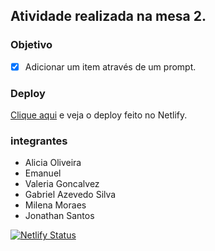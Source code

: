 ## Atividade realizada na mesa 2.

### Objetivo
- [x] Adicionar um item através de um prompt.

### Deploy

[Clique aqui](https://comfy-truffle-3bd37f.netlify.app/) e veja o deploy feito no Netlify.
### integrantes

- Alicia Oliveira
- Emanuel
- Valeria Goncalvez
- Gabriel Azevedo Silva
- Milena Moraes
- Jonathan Santos


[![Netlify Status](https://api.netlify.com/api/v1/badges/0d216ba6-c716-4710-a559-961afc875d54/deploy-status)](https://app.netlify.com/sites/kaleidoscopic-frangipane-5066ab/deploys)